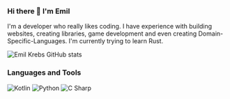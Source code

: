 ### Hi there 👋 I'm Emil

I'm a developer who really likes coding. 
I have experience with building websites, creating libraries, game development and even creating Domain-Specific-Languages.
I'm currently trying to learn Rust.

![Emil Krebs GitHub stats](https://github-readme-stats.vercel.app/api?username=emilkrebs&show_icons=true&theme=radical&)

### Languages and Tools

![Kotlin](https://img.shields.io/badge/-Kotlin-05122A?style=flat&logo=kotlin)
![Python](https://img.shields.io/badge/-Python-05122A?style=flat&logo=python)
![C Sharp](https://img.shields.io/badge/-C%20Sharp-05122A?style=flat&logo=csharp&logoColor=green)
